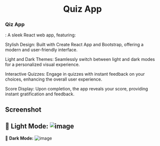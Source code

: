 <h1 align="center">Quiz App</h1>

<h3>Qiz App</h3>: A sleek React web app, featuring:

Stylish Design: Built with Create React App and Bootstrap, offering a modern and user-friendly interface.

Light and Dark Themes: Seamlessly switch between light and dark modes for a personalized visual experience.

Interactive Quizzes: Engage in quizzes with instant feedback on your choices, enhancing the overall user experience.

Score Display: Upon completion, the app reveals your score, providing instant gratification and feedback.

## Screenshot
🌝 **Light Mode:**
![image](https://github.com/NadiaRajpoot/CampusCoderProject-QuizApp/assets/101450968/3a6e4c41-7df9-4b77-8829-b95f2b399d2b)
---

🌚 **Dark Mode:**
![image](https://github.com/NadiaRajpoot/CampusCoderProject-QuizApp/assets/101450968/8914c732-7044-46a7-8b36-ab33bfec9df0)

